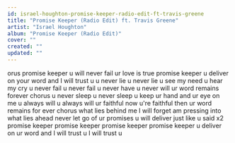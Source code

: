 ```yaml
---
id: israel-houghton-promise-keeper-radio-edit-ft-travis-greene
title: "Promise Keeper (Radio Edit) ft. Travis Greene"
artist: "Israel Houghton"
album: "Promise Keeper (Radio Edit)"
cover: ""
created: ""
updated: ""
---
```


orus
promise keeper u will never fail ur love is true
promise keeper u deliver
on your word
and I will trust u
u never lie u never lie
u see my need u hear my cry
u never fail u never fail
u never have u never will
ur word remains forever
chorus
u never sleep u never sleep
u keep ur hand and ur eye on me
u always will u always will
ur faithful now u're faithful then
ur word remains for ever
chorus
what lies behind me I will forget
am pressing into what lies ahead
never let go of ur promises
u will deliver just like u said x2
promise keeper
promise keeper
promise keeper
promise keeper
u deliver on ur word
and I will trust u
I will trust u